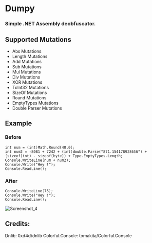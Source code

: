 # Dumpy
### Simple .NET Assembly deobfuscator.

## Supported Mutations
- Abs Mutations
- Length Mutations
- Add Mutations
- Sub Mutations
- Mul Mutations
- Div Mutations
- XOR Mutations
- ToInt32 Mutations
- SizeOf Mutations
- Round Mutations
- EmptyTypes Mutations
- Double Parser Mutations

## Example
### Before
```
int num = (int)Math.Round(40.0);
int num2 = -8081 + 7242 + (int)double.Parse("871.154178928656") + (sizeof(int) - sizeof(byte)) + Type.EmptyTypes.Length;
Console.WriteLine(num + num2);
Console.Write("Hey !");
Console.ReadLine();
```
### After
```
Console.WriteLine(75);
Console.Write("Hey !");
Console.ReadLine();
```


![Screenshot_4](https://user-images.githubusercontent.com/47573987/101531543-b7b4fe80-3993-11eb-9ce3-e2de1a26000f.png)


## Credits:

Dnlib: 0xd4d/dnlib
Colorful.Console: tomakita/Colorful.Console
